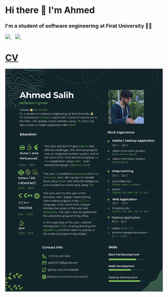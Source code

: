 <h1>Hi there 👋 I'm Ahmed </h1>

<h3> I'm a student of software engineering at Firat University 👨‍💻 </h3>

<p>
  <a href="https://github.com/Ahmedsall1/Ahmedsall1">
    <img src="https://img.shields.io/badge/sponsor-30363D?style=for-the-badge&logo=GitHub-Sponsors&logoColor=#white" />        
  </a>&nbsp;&nbsp;
  <a href="https://www.linkedin.com/in/ahmed-salih11/">
    <img src="https://img.shields.io/badge/linkedin-%230077B5.svg?&style=for-the-badge&logo=linkedin&logoColor=white" />
  </a>&nbsp;&nbsp;
</p>
<h1><a href="https://github.com/Ahmedsall1/Ahmedsall1/blob/main2/CV.pdf" > CV </a> </h1>

<img src="https://github.com/Ahmedsall1/Ahmedsall1/blob/main2/CV.png">
